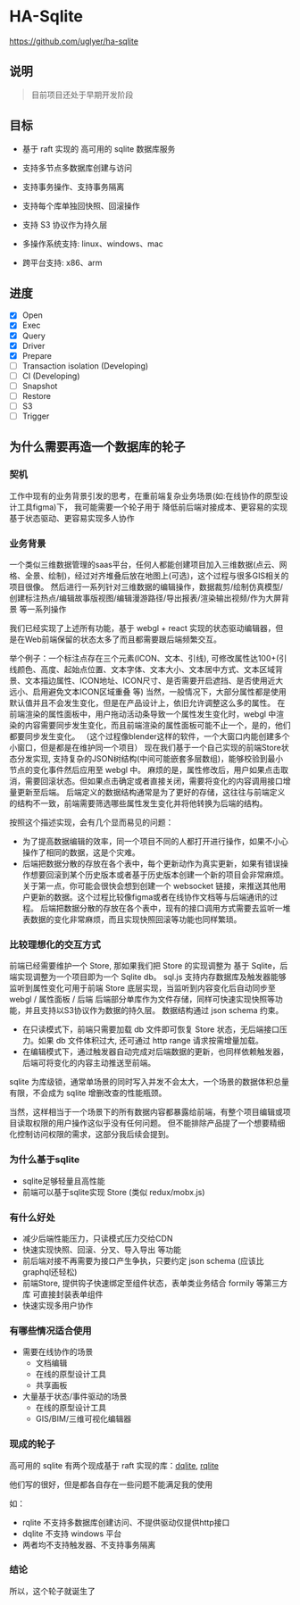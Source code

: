 # HA-Sqlite

https://github.com/uglyer/ha-sqlite

## 说明

> 目前项目还处于早期开发阶段

## 目标

- 基于 raft 实现的 高可用的 sqlite 数据库服务

- 支持多节点多数据库创建与访问

- 支持事务操作、支持事务隔离 

- 支持每个库单独回快照、回滚操作

- 支持 S3 协议作为持久层

- 多操作系统支持: linux、windows、mac

- 跨平台支持: x86、arm


## 进度

- [x] Open
- [x] Exec
- [x] Query
- [x] Driver
- [x] Prepare
- [ ] Transaction isolation (Developing)
- [ ] CI (Developing)
- [ ] Snapshot
- [ ] Restore
- [ ] S3
- [ ] Trigger

## 为什么需要再造一个数据库的轮子

### 契机

工作中现有的业务背景引发的思考，在重前端复杂业务场景(如:在线协作的原型设计工具figma)下，
我可能需要一个轮子用于 降低前后端对接成本、更容易的实现基于状态驱动、更容易实现多人协作

### 业务背景

一个类似三维数据管理的saas平台，任何人都能创建项目加入三维数据(点云、网格、全景、绘制)，经过对齐堆叠后放在地图上(可选)，这个过程与很多GIS相关的项目很像。
然后进行一系列针对三维数据的编辑操作，数据裁剪/绘制仿真模型/创建标注热点/编辑故事版视图/编辑漫游路径/导出报表/渲染输出视频/作为大屏背景 等一系列操作

我们已经实现了上述所有功能，基于 webgl + react 实现的状态驱动编辑器，但是在Web前端保留的状态太多了而且都需要跟后端频繁交互。

举个例子：一个标注点存在三个元素(ICON、文本、引线), 可修改属性达100+(引线颜色、高度、起始点位置、文本字体、文本大小、文本居中方式、文本区域背景、文本描边属性、ICON地址、ICON尺寸、是否需要开启遮挡、是否使用近大远小、启用避免文本ICON区域重叠 等)
当然，一般情况下，大部分属性都是使用默认值并且不会发生变化，但是在产品设计上，依旧允许调整这么多的属性。
在前端渲染的属性面板中，用户拖动活动条导致一个属性发生变化时，webgl 中渲染的内容需要同步发生变化，而且前端渲染的属性面板可能不止一个，是的，他们都要同步发生变化。
（这个过程像blender这样的软件，一个大窗口内能创建多个小窗口，但是都是在维护同一个项目）
现在我们基于一个自己实现的前端Store状态分发实现, 支持复杂的JSON树结构(中间可能嵌套多层数组)，能够校验到最小节点的变化事件然后应用至 webgl 中。
麻烦的是，属性修改后，用户如果点击取消，需要回滚状态。但如果点击确定或者直接关闭，需要将变化的内容调用接口增量更新至后端。
后端定义的数据结构通常是为了更好的存储，这往往与前端定义的结构不一致，前端需要筛选哪些属性发生变化并将他转换为后端的结构。

按照这个描述实现，会有几个显而易见的问题：
- 为了提高数据编辑的效率，同一个项目不同的人都打开进行操作，如果不小心操作了相同的数据，这是个灾难。
- 后端把数据分散的存放在各个表中，每个更新动作为真实更新，如果有错误操作想要回滚到某个历史版本或者基于历史版本创建一个新的项目会非常麻烦。
关于第一点，你可能会很快会想到创建一个 websocket 链接，来推送其他用户更新的数据。这个过程比较像figma或者在线协作文档等与后端通讯的过程。
后端把数据分散的存放在各个表中，现有的接口调用方式需要去监听一堆表数据的变化非常麻烦，而且实现快照回滚等功能也同样繁琐。

### 比较理想化的交互方式

前端已经需要维护一个 Store, 那如果我们把 Store 的实现调整为 基于 Sqlite，后端实现调整为一个项目即为一个 Sqlite db。
sql.js 支持内存数据库及触发器能够监听到属性变化可用于前端 Store 底层实现，当监听到内容变化后自动同步至 webgl / 属性面板 / 后端
后端部分单库作为文件存储，同样可快速实现快照等功能，并且支持以S3协议作为数据的持久层。
数据结构通过 json schema 约束。
- 在只读模式下，前端只需要加载 db 文件即可恢复 Store 状态，无后端接口压力。如果 db 文件体积过大, 还可通过 http range 请求按需增量加载。 
- 在编辑模式下，通过触发器自动完成对后端数据的更新，也同样依赖触发器，后端可将变化的内容主动推送至前端。

sqlite 为库级锁，通常单场景的同时写入并发不会太大，一个场景的数据体积总量有限，不会成为 sqlite 增删改查的性能瓶颈。

当然，这样相当于一个场景下的所有数据内容都暴露给前端，有整个项目编辑或项目读取权限的用户操作这似乎没有任何问题。
但不能排除产品提了一个想要精细化控制访问权限的需求，这部分我后续会提到。

### 为什么基于sqlite

- sqlite足够轻量且高性能
- 前端可以基于sqlite实现 Store (类似 redux/mobx.js)

### 有什么好处

- 减少后端性能压力，只读模式压力交给CDN
- 快速实现快照、回滚、分叉、导入导出 等功能
- 前后端对接不再需要为接口产生争执，只要约定 json schema (应该比graphql还轻松)
- 前端Store, 提供钩子快速绑定至组件状态，表单类业务结合 formily 等第三方库 可直接封装表单组件
- 快速实现多用户协作

### 有哪些情况适合使用

- 需要在线协作的场景
  - 文档编辑
  - 在线的原型设计工具
  - 共享画板
- 大量基于状态/事件驱动的场景
  - 在线的原型设计工具
  - GIS/BIM/三维可视化编辑器

### 现成的轮子

高可用的 sqlite 有两个现成基于 raft 实现的库：[dqlite](https://github.com/canonical/go-dqlite), [rqlite](https://github.com/rqlite/rqlite)

他们写的很好，但是都各自存在一些问题不能满足我的使用

如：
- rqlite 不支持多数据库创建访问、不提供驱动仅提供http接口
- dqlite 不支持 windows 平台
- 两者均不支持触发器、不支持事务隔离

### 结论

所以，这个轮子就诞生了
